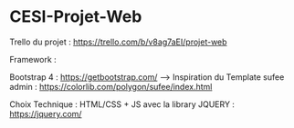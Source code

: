 # CESI-Projet-Web

Trello du projet : https://trello.com/b/v8ag7aEI/projet-web

Framework :

Bootstrap 4 : https://getbootstrap.com/
--> Inspiration du Template sufee admin : https://colorlib.com/polygon/sufee/index.html

Choix Technique : HTML/CSS + JS avec la library JQUERY : https://jquery.com/

